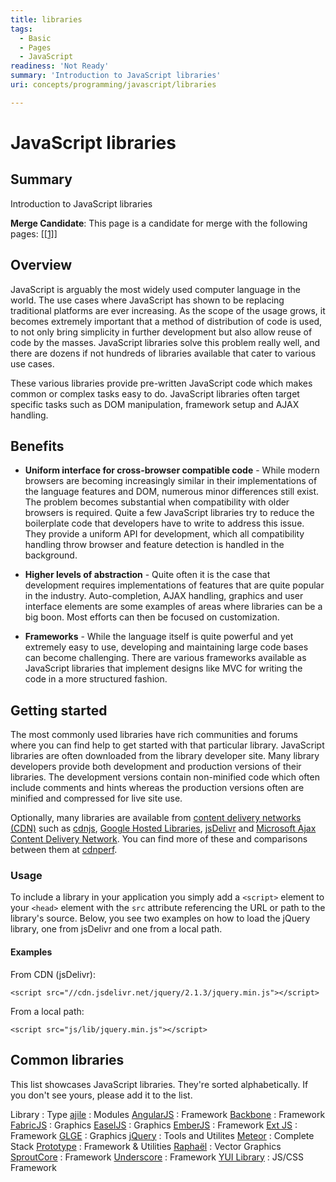 ```yaml
---
title: libraries
tags:
  - Basic
  - Pages
  - JavaScript
readiness: 'Not Ready'
summary: 'Introduction to JavaScript libraries'
uri: concepts/programming/javascript/libraries

---
```

# JavaScript libraries

## Summary

Introduction to JavaScript libraries

**Merge Candidate**: This page is a candidate for merge with the following pages: [[[1]](http://docs.webplatform.org/wiki/javascript/libraries)]

## Overview

JavaScript is arguably the most widely used computer language in the world. The use cases where JavaScript has shown to be replacing traditional platforms are ever increasing. As the scope of the usage grows, it becomes extremely important that a method of distribution of code is used, to not only bring simplicity in further development but also allow reuse of code by the masses. JavaScript libraries solve this problem really well, and there are dozens if not hundreds of libraries available that cater to various use cases.

These various libraries provide pre-written JavaScript code which makes common or complex tasks easy to do. JavaScript libraries often target specific tasks such as DOM manipulation, framework setup and AJAX handling.

## Benefits

-   **Uniform interface for cross-browser compatible code** - While modern browsers are becoming increasingly similar in their implementations of the language features and DOM, numerous minor differences still exist. The problem becomes substantial when compatibility with older browsers is required. Quite a few JavaScript libraries try to reduce the boilerplate code that developers have to write to address this issue. They provide a uniform API for development, which all compatibility handling throw browser and feature detection is handled in the background.

-   **Higher levels of abstraction** - Quite often it is the case that development requires implementations of features that are quite popular in the industry. Auto-completion, AJAX handling, graphics and user interface elements are some examples of areas where libraries can be a big boon. Most efforts can then be focused on customization.

-   **Frameworks** - While the language itself is quite powerful and yet extremely easy to use, developing and maintaining large code bases can become challenging. There are various frameworks available as JavaScript libraries that implement designs like MVC for writing the code in a more structured fashion.

## Getting started

The most commonly used libraries have rich communities and forums where you can find help to get started with that particular library. JavaScript libraries are often downloaded from the library developer site. Many library developers provide both development and production versions of their libraries. The development versions contain non-minified code which often include comments and hints whereas the production versions often are minified and compressed for live site use.

Optionally, many libraries are available from [content delivery networks (CDN)](http://en.wikipedia.org/wiki/Content_delivery_network) such as [cdnjs](http://cdnjs.com/), [Google Hosted Libraries](https://developers.google.com/speed/libraries), [jsDelivr](http://jsdelivr.com/) and [Microsoft Ajax Content Delivery Network](http://www.asp.net/ajaxlibrary/cdn.ashx). You can find more of these and comparisons between them at [cdnperf](http://www.cdnperf.com).

### Usage

To include a library in your application you simply add a `<script>` element to your `<head>` element with the `src` attribute referencing the URL or path to the library's source. Below, you see two examples on how to load the jQuery library, one from jsDelivr and one from a local path.

#### Examples

From CDN (jsDelivr):

``` {.html}
<script src="//cdn.jsdelivr.net/jquery/2.1.3/jquery.min.js"></script>
```

 From a local path:

``` {.html}
<script src="js/lib/jquery.min.js"></script>
```

## Common libraries

This list showcases JavaScript libraries. They're sorted alphabetically. If you don't see yours, please add it to the list.

Library
:   Type
[ajile](http://ajile.net)
:   Modules
[AngularJS](http://angularjs.org)
:   Framework
[Backbone](http://backbonejs.org/)
:   Framework
[FabricJS](http://fabricjs.com)
:   Graphics
[EaselJS](http://createjs.com/EaselJS)
:   Graphics
[EmberJS](http://emberjs.com)
:   Framework
[Ext JS](http://sencha.com/products/extjs/)
:   Framework
[GLGE](http://www.glge.org/)
:   Graphics
[jQuery](http://jquery.com)
:   Tools and Utilites
[Meteor](http://meteor.com/)
:   Complete Stack
[Prototype](http://prototypejs.org/)
:   Framework & Utilities
[Raphaël](http://raphaeljs.com/)
:   Vector Graphics
[SproutCore](http://sproutcore.com/)
:   Framework
[Underscore](http://underscorejs.org/)
:   Framework
[YUI Library](http://yuilibrary.com/)
:   JS/CSS Framework

